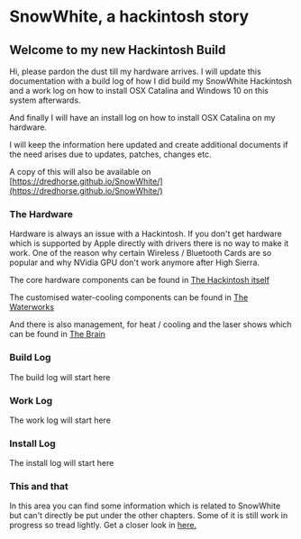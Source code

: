 # SnowWhite, a hackintosh story

## Welcome to my new Hackintosh Build

Hi, please pardon the dust till my hardware arrives. I will update this documentation with a build log of how I did build my SnowWhite Hackintosh and a work log on how to install OSX Catalina and Windows 10 on this system afterwards.

And finally I will have an install log on how to install OSX Catalina on my hardware.

I will keep the information here updated and create additional documents if the need arises due to updates, patches, changes etc.

A copy of this will also be available on [https://dredhorse.github.io/SnowWhite/](https://dredhorse.github.io/SnowWhite/)

### The Hardware

Hardware is always an issue with a Hackintosh. If you don't get hardware which is supported by Apple directly with drivers there is no way to make it work. One of the reason why certain Wireless / Bluetooth Cards are so popular and why NVidia GPU don't work anymore after High Sierra.

The core hardware components can be found in [The Hackintosh itself](the-hardware/the-hackintosh-itself.md)

The customised water-cooling components can be found in [The Waterworks](the-hardware/the-waterworks.md) 

And there is also management, for heat / cooling and the laser shows which can be found in [The Brain](the-hardware/the-brain.md)

### Build Log

The build log will start here

### Work Log

The work log will start here

### Install Log

The install log will start here

### This and that

In this area you can find some information which is related to SnowWhite but can't directly be put under the other chapters. Some of it is still work in progress so tread lightly. Get a closer look in [here.](this-and-that/whats-in-here.md)

